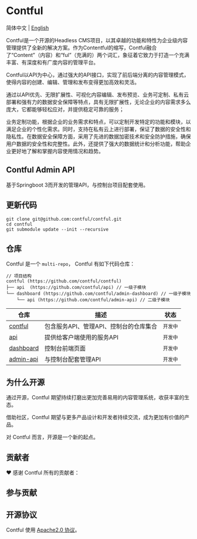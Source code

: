 # Contful

简体中文 | [English](./README_EN.md)

Contful是一个开源的Headless
CMS项目，以其卓越的功能和特性为企业级内容管理提供了全新的解决方案。作为Contentful的缩写，Contful融合了“Content”（内容）和“ful”（充满的）两个词汇，象征着它致力于打造一个充满丰富、有深度和有广度内容的管理平台。

Contful以API为中心，通过强大的API接口，实现了前后端分离的内容管理模式，使得内容的创建、编辑、管理和发布变得更加高效和灵活。

通过以API优先、无限扩展性、可视化内容编辑、发布预览、业务可定制、私有云部署和强有力的数据安全保障等特点，具有无限扩展性，无论企业的内容需求多么庞大，它都能够轻松应对，并提供稳定可靠的服务；

业务定制功能，根据企业的业务需求和特点，可以定制开发特定的功能和模块，以满足企业的个性化需求。同时，支持在私有云上进行部署，保证了数据的安全性和隐私性。在数据安全保障方面，采用了先进的数据加密技术和安全防护措施，确保用户数据的安全性和完整性。此外，还提供了强大的数据统计和分析功能，帮助企业更好地了解和掌握内容使用情况和趋势。

## Contful Admin API

基于Springboot 3而开发的管理API，与控制台项目配套使用。

## 更新代码

```shell
git clone git@github.com:contful/contful.git
cd contful
git submodule update --init --recursive
```

## 仓库

Contful 是一个 `multi-repo`， Contful 有如下代码仓库：

```
// 项目结构
contful (https://github.com/contful/contful)
├── api  (https://github.com/contful/api) // 一级子模块
└── dashboard (https://github.com/contful/admin-dashboard) // 一级子模块
    └── api (https://github.com/contful/admin-api) // 二级子模块
```

| 仓库                                                      | 描述                     | 状态    |
|---------------------------------------------------------|------------------------|-------|
| [contful](https://github.com/contful/contful)           | 包含服务API、管理API、控制台的仓库集合 | `开发中` |
| [api](https://github.com/contful/api)                   | 提供给客户端使用的服务API         | `开发中` |
| [dashboard](https://github.com/contful/admin-dashboard) | 控制台前端页面                | `开发中` |
| [admin-api](https://github.com/contful/admin-api)       | 与控制台配套管理API            | `开发中` |

## 为什么开源

通过开源，Contful 期望持续打磨出更加完善易用的内容管理系统，收获丰富的生态。

借助社区，Contful 期望与更多产品设计和开发者持续交流，成为更加有价值的产品。

对 Contful 而言，开源是一个新的起点。

## 贡献者

❤️ 感谢 Contful 所有的贡献者：

## 参与贡献

## 开源协议

Contful 使用 [Apache2.0 协议](./LICENSE)。